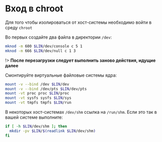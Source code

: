 # Вход в chroot

Для того чтобы изолироваться от хост-системы необходимо войти в среду ``chroot``

Во первых создайте два файла в директории ``/dev``:

```bash
mknod -m 600 $LIN/dev/console c 5 1
mknod -m 666 $LIN/dev/null c 1 3
```

!>  **После перезагрузки следует выполнить заново действия, идущие далее**

 Смонтируйте виртуальные файловые системы ядра:
 
```bash
mount -v --bind /dev $LIN/dev
mount -v --bind /dev/pts $LIN/dev/pts
mount -vt proc proc $LIN/proc
mount -vt sysfs sysfs $LIN/sys
mount -vt tmpfs tmpfs $LIN/run
```

В некоторых хост-системах ``/dev/shm`` ссылка на ``/run/shm``. Если это так в вашей системе выполните:

```bash
if [ -h $LIN/dev/shm ]; then
  mkdir -pv $LIN/$(readlink $LIN/dev/shm)
fi
```
